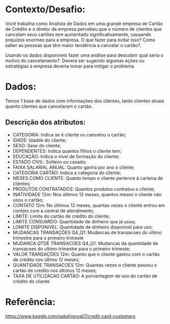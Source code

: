 # Contexto/Desafio: 
Você trabalha como Analista de Dados em uma grande empresa de Cartão de Crédito e o diretor da empresa percebeu que o número de clientes que cancelam seus cartões tem aumentado significativamente, causando prejuízos enormes para a empresa. O que fazer para evitar isso? Como saber as pessoas que têm maior tendência a cancelar o cartão?.

Usando os dados disponíveis fazer uma análise para descobrir qual seria o motivo do cancelamento?. Deverá ser sugerido algumas ações ou estratégias a empresa deveria tomar para mitigar o problema.

# Dados:
Temos 1 base de dados com informações dos clientes, tanto clientes atuais quanto clientes que cancelaram o cartão.

## Descrição dos atributos:
- CATEGORIA: Indica se é cliente ou cancelou o cartão;
- IDADE: Idadde do cliente;
- SEXO: Sexo do cliente;
- DEPENDENTES: Indica quantos filhos o cliente tem;
- EDUCAÇÃO: Indica o nível de formação do cliente;
- ESTADO CIVIL: Solteiro ou casado;
- FAIXA SALARIAL ANUAL: Quanto ganha por ano o cliente;
- CATEGORIA CARTÁO: Indica a categoria do cliente;
- MESES COMO CLIENTE: Quanto tempo o cliente pertence à carteira de clientes;
- PRODUTOS CONTRATADOS: Quantos produtos contratou o cliente;
- INATIVIDADE 12m: Nos últimos 12 meses, quantos meses o cliente não usou o cartão;
- CONTATO 12m: No últimos 12 meses, quantas vezes o cliente entrou em contato com a central de atendimento;
- LIMITE: Limite do cartão de crédito do cliente;
- LIMITE CONSUMIDO: Quantidade de dinheiro que já usou;
- LOMITE DISPONIVEL: Quantidade de dinheiro disponivel para uso;
- MUDANCAS TRANSAÇÕES Q4_Q1: Mudancas de transacoes do ultimo trimestre para o primeiro trimeste
- MUDANCA QTDE TRANSACOES Q4_Q1: Mudancas da quantidade de transacoes do ultimo trimestre para o primeiro trimeste;
- VALOR TRANSAÇÕES 12m: Quanto que o cliente gastou com o cartão de crédito nos último 12 meses;
- QUANTIDADE TRANSACOES 12m: Quantas vezes o cliente passou o cartão de crédito nos últimos 12 meses;
- TAXA DE UTILIZACAO CARTAO: A porcentagem de uso do cartão de crédito do cliente

# Referência:
https://www.kaggle.com/sakshigoyal7/credit-card-customers
